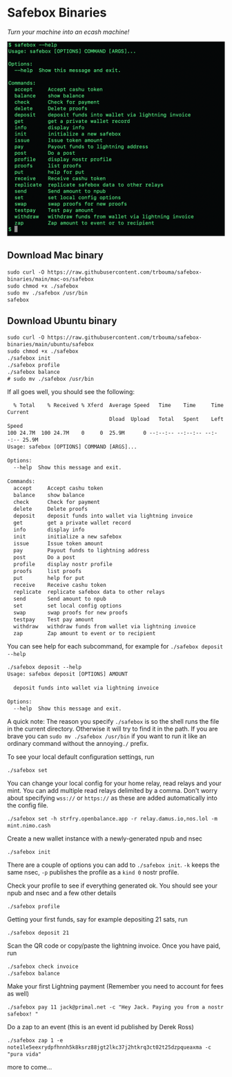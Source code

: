 # Safebox Binaries
*Turn your machine into an ecash machine!*

![Safebox --help](./assets/safebox-help.png)


## Download Mac binary
```
sudo curl -O https://raw.githubusercontent.com/trbouma/safebox-binaries/main/mac-os/safebox
sudo chmod +x ./safebox
sudo mv ./safebox /usr/bin
safebox
```

## Download Ubuntu binary
```
sudo curl -O https://raw.githubusercontent.com/trbouma/safebox-binaries/main/ubuntu/safebox
sudo chmod +x ./safebox
./safebox init
./safebox profile
./safebox balance
# sudo mv ./safebox /usr/bin

```

If all goes well, you should see the following:
```
  % Total    % Received % Xferd  Average Speed   Time    Time     Time  Current
                                 Dload  Upload   Total   Spent    Left  Speed
100 24.7M  100 24.7M    0     0  25.9M      0 --:--:-- --:--:-- --:--:-- 25.9M
Usage: safebox [OPTIONS] COMMAND [ARGS]...

Options:
  --help  Show this message and exit.

Commands:
  accept     Accept cashu token
  balance    show balance
  check      Check for payment
  delete     Delete proofs
  deposit    deposit funds into wallet via lightning invoice
  get        get a private wallet record
  info       display info
  init       initialize a new safebox
  issue      Issue token amount
  pay        Payout funds to lightning address
  post       Do a post
  profile    display nostr profile
  proofs     list proofs
  put        help for put
  receive    Receive cashu token
  replicate  replicate safebox data to other relays
  send       Send amount to npub
  set        set local config options
  swap       swap proofs for new proofs
  testpay    Test pay amount
  withdraw   withdraw funds from wallet via lightning invoice
  zap        Zap amount to event or to recipient

```
You can see help for each subcommand, for example for `./safebox deposit --help`
```
./safebox deposit --help
Usage: safebox deposit [OPTIONS] AMOUNT

  deposit funds into wallet via lightning invoice

Options:
  --help  Show this message and exit.
```
A quick note: The reason you specify `./safebox` is so the shell runs the file in the current directory. Otherwise it will try to find it in the path. If you are brave you can `sudo mv ./safebox /usr/bin` if you want to run it like an ordinary command without the annoying`./` prefix.

To see your local default configuration settings, run
```
./safebox set
```
You can change your local config for your home relay, read relays and your mint. You can add multiple read relays delimited by a comma. Don't worry about specifying `wss://` or `https://` as these are added automatically into the config file.
```
./safebox set -h strfry.openbalance.app -r relay.damus.io,nos.lol -m mint.nimo.cash
```


Create a new wallet instance with a newly-generated npub and nsec
```
./safebox init
```
There are a couple of options you can add to `./safebox init`. `-k` keeps the same nsec, `-p` publishes the profile as a `kind 0` nostr profile.

Check your profile to see if everything generated ok. You should see your npub and nsec and a few other details
```
./safebox profile
```


Getting your first funds, say for example depositing 21 sats, run
```
./safebox deposit 21
```

Scan the QR code or copy/paste the lightning invoice. Once you have paid, run

```
./safebox check invoice
./safebox balance
```
Make your first Lightning payment (Remember you need to account for fees as well)

```
./safebox pay 11 jack@primal.net -c "Hey Jack. Paying you from a nostr safebox! " 
```

Do a zap to an event (this is an event id published by Derek Ross)
```
./safebox zap 1 -e note1le5eexrydpfhnnh5k8ksrz88jgt2lkc37j2htkrq3ct02t25dzpqueaxma -c "pura vida"
```

more to come...